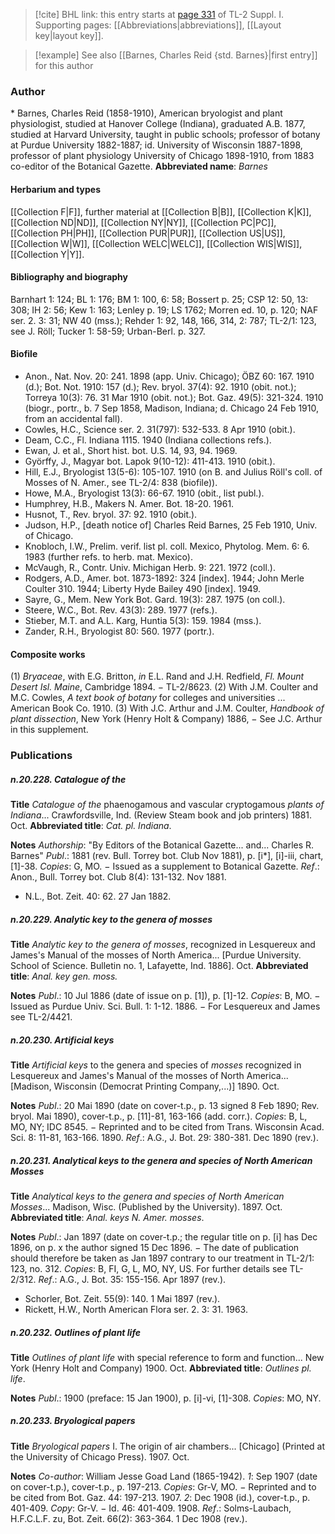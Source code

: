 > [!cite] BHL link: this entry starts at [page 331](https://www.biodiversitylibrary.org/page/33265058) of TL-2 Suppl. I.
> Supporting pages: [[Abbreviations|abbreviations]], [[Layout key|layout key]].

> [!example] See also [[Barnes, Charles Reid {std. Barnes}|first entry]] for this author

### Author

\* Barnes, Charles Reid (1858-1910), American bryologist and plant physiologist, studied at Hanover College (Indiana), graduated A.B. 1877, studied at Harvard University, taught in public schools; professor of botany at Purdue University 1882-1887; id. University of Wisconsin 1887-1898, professor of plant physiology University of Chicago 1898-1910, from 1883 co-editor of the Botanical Gazette. 
**Abbreviated name**: *Barnes*

#### Herbarium and types

[[Collection F|F]], further material at [[Collection B|B]], [[Collection K|K]], [[Collection ND|ND]], [[Collection NY|NY]], [[Collection PC|PC]], [[Collection PH|PH]], [[Collection PUR|PUR]], [[Collection US|US]], [[Collection W|W]], [[Collection WELC|WELC]], [[Collection WIS|WIS]], [[Collection Y|Y]].

#### Bibliography and biography

Barnhart 1: 124; BL 1: 176; BM 1: 100, 6: 58; Bossert p. 25; CSP 12: 50, 13: 308; IH 2: 56; Kew 1: 163; Lenley p. 19; LS 1762; Morren ed. 10, p. 120; NAF ser. 2. 3: 31; NW 40 (mss.); Rehder 1: 92, 148, 166, 314, 2: 787; TL-2/1: 123, see J. Röll; Tucker 1: 58-59; Urban-Berl. p. 327.

#### Biofile

- Anon., Nat. Nov. 20: 241. 1898 (app. Univ. Chicago); ÖBZ 60: 167. 1910 (d.); Bot. Not. 1910: 157 (d.); Rev. bryol. 37(4): 92. 1910 (obit. not.); Torreya 10(3): 76. 31 Mar 1910 (obit. not.); Bot. Gaz. 49(5): 321-324. 1910 (biogr., portr., b. 7 Sep 1858, Madison, Indiana; d. Chicago 24 Feb 1910, from an accidental fall).
- Cowles, H.C., Science ser. 2. 31(797): 532-533. 8 Apr 1910 (obit.).
- Deam, C.C., Fl. Indiana 1115. 1940 (Indiana collections refs.).
- Ewan, J. et al., Short hist. bot. U.S. 14, 93, 94. 1969.
- Györffy, J., Magyar bot. Lapok 9(10-12): 411-413. 1910 (obit.).
- Hill, E.J., Bryologist 13(5-6): 105-107. 1910 (on B. and Julius Röll's coll. of Mosses of N. Amer., see TL-2/4: 838 (biofile)).
- Howe, M.A., Bryologist 13(3): 66-67. 1910 (obit., list publ.).
- Humphrey, H.B., Makers N. Amer. Bot. 18-20. 1961.
- Husnot, T., Rev. bryol. 37: 92. 1910 (obit.).
- Judson, H.P., \[death notice of\] Charles Reid Barnes, 25 Feb 1910, Univ. of Chicago.
- Knobloch, I.W., Prelim. verif. list pl. coll. Mexico, Phytolog. Mem. 6: 6. 1983 (further refs. to herb. mat. Mexico).
- McVaugh, R., Contr. Univ. Michigan Herb. 9: 221. 1972 (coll.).
- Rodgers, A.D., Amer. bot. 1873-1892: 324 \[index\]. 1944; John Merle Coulter 310. 1944; Liberty Hyde Bailey 490 \[index\]. 1949.
- Sayre, G., Mem. New York Bot. Gard. 19(3): 287. 1975 (on coll.).
- Steere, W.C., Bot. Rev. 43(3): 289. 1977 (refs.).
- Stieber, M.T. and A.L. Karg, Huntia 5(3): 159. 1984 (mss.).
- Zander, R.H., Bryologist 80: 560. 1977 (portr.).

#### Composite works

(1) *Bryaceae*, with E.G. Britton, *in* E.L. Rand and J.H. Redfield, *Fl. Mount Desert Isl. Maine*, Cambridge 1894. − TL-2/8623.
(2) With J.M. Coulter and M.C. Cowles, *A text book of botany* for colleges and universities ... American Book Co. 1910.
(3) With J.C. Arthur and J.M. Coulter, *Handbook of plant dissection*, New York (Henry Holt & Company) 1886, − See J.C. Arthur in this supplement.

### Publications

##### n.20.228. Catalogue of the

**Title**
*Catalogue of the* phaenogamous and vascular cryptogamous *plants of Indiana*... Crawfordsville, Ind. (Review Steam book and job printers) 1881. Oct.
**Abbreviated title**: *Cat. pl. Indiana*.

**Notes**
*Authorship*: "By Editors of the Botanical Gazette... and... Charles R. Barnes"
*Publ*.: 1881 (rev. Bull. Torrey bot. Club Nov 1881), p. \[i\*\], \[i\]-iii, chart, \[1\]-38. *Copies*: G, MO. − Issued as a supplement to Botanical Gazette.
*Ref*.: Anon., Bull. Torrey bot. Club 8(4): 131-132. Nov 1881.
- N.L., Bot. Zeit. 40: 62. 27 Jan 1882.

##### n.20.229. Analytic key to the genera of mosses

**Title**
*Analytic key to the genera of mosses*, recognized in Lesquereux and James's Manual of the mosses of North America... \[Purdue University. School of Science. Bulletin no. 1, Lafayette, Ind. 1886\]. Oct.
**Abbreviated title**: *Anal. key gen. moss.*

**Notes**
*Publ*.: 10 Jul 1886 (date of issue on p. \[1\]), p. \[1\]-12. *Copies*: B, MO. − Issued as Purdue Univ. Sci. Bull. 1: 1-12. 1886. − For Lesquereux and James see TL-2/4421.

##### n.20.230. Artificial keys

**Title**
*Artificial keys* to the genera and species of *mosses* recognized in Lesquereux and James's Manual of the mosses of North America... \[Madison, Wisconsin (Democrat Printing Company,...)\] 1890. Oct.

**Notes**
*Publ*.: 20 Mai 1890 (date on cover-t.p., p. 13 signed 8 Feb 1890; Rev. bryol. Mai 1890), cover-t.p., p. \[11\]-81, 163-166 (add. corr.). *Copies*: B, L, MO, NY; IDC 8545. − Reprinted and to be cited from Trans. Wisconsin Acad. Sci. 8: 11-81, 163-166. 1890.
*Ref*.: A.G., J. Bot. 29: 380-381. Dec 1890 (rev.).

##### n.20.231. Analytical keys to the genera and species of North American Mosses

**Title**
*Analytical keys to the genera and species of North American Mosses*... Madison, Wisc. (Published by the University). 1897. Oct.
**Abbreviated title**: *Anal. keys N. Amer. mosses*.

**Notes**
*Publ*.: Jan 1897 (date on cover-t.p.; the regular title on p. \[i\] has Dec 1896, on p. x the author signed 15 Dec 1896. − The date of publication should therefore be taken as Jan 1897 contrary to our treatment in TL-2/1: 123, no. 312. *Copies*: B, FI, G, L, MO, NY, US. For further details see TL-2/312.
*Ref*.: A.G., J. Bot. 35: 155-156. Apr 1897 (rev.).
- Schorler, Bot. Zeit. 55(9): 140. 1 Mai 1897 (rev.).
- Rickett, H.W., North American Flora ser. 2. 3: 31. 1963.

##### n.20.232. Outlines of plant life

**Title**
*Outlines of plant life* with special reference to form and function... New York (Henry Holt and Company) 1900. Oct.
**Abbreviated title**: *Outlines pl. life*.

**Notes**
*Publ*.: 1900 (preface: 15 Jan 1900), p. \[i\]-vi, \[1\]-308. *Copies*: MO, NY.

##### n.20.233. Bryological papers

**Title**
*Bryological papers* I. The origin of air chambers... \[Chicago\] (Printed at the University of Chicago Press). 1907. Oct.

**Notes**
*Co-author*: William Jesse Goad Land (1865-1942).
*1*: Sep 1907 (date on cover-t.p.), cover-t.p., p. 197-213. *Copies*: Gr-V, MO. − Reprinted and to be cited from Bot. Gaz. 44: 197-213. 1907.
*2*: Dec 1908 (id.), cover-t.p., p. 401-409. *Copy*: Gr-V. − Id. 46: 401-409. 1908.
*Ref*.: Solms-Laubach, H.F.C.L.F. zu, Bot. Zeit. 66(2): 363-364. 1 Dec 1908 (rev.).

